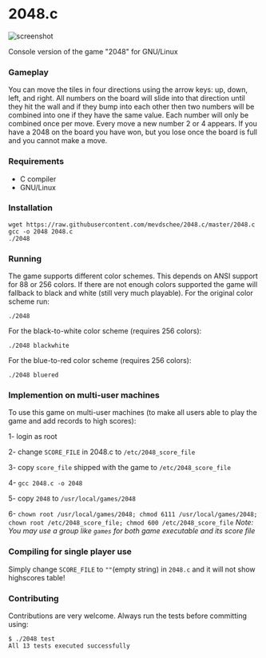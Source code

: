 2048.c
======

![screenshot](http://www.leaseweblabs.com/wp-content/uploads/2014/03/20481.png)

Console version of the game "2048" for GNU/Linux

### Gameplay

You can move the tiles in four directions using the arrow keys: up, down, left, and right. All numbers on the board will slide into that direction until they hit the wall and if they bump into each other then two numbers will be combined into one if they have the same value. Each number will only be combined once per move. Every move a new number 2 or 4 appears. If you have a 2048 on the board you have won, but you lose once the board is full and you cannot make a move. 

### Requirements

- C compiler
- GNU/Linux

### Installation

```
wget https://raw.githubusercontent.com/mevdschee/2048.c/master/2048.c
gcc -o 2048 2048.c
./2048
```

### Running

The game supports different color schemes. This depends on ANSI support for 88 or 256 colors. If there are not enough colors supported the game will fallback to black and white (still very much playable). For the original color scheme run:

```
./2048
```
For the black-to-white color scheme (requires 256 colors):

```
./2048 blackwhite
```

For the blue-to-red color scheme (requires 256 colors):

```
./2048 bluered
```

### Implemention on multi-user machines

To use this game on multi-user machines (to make all users able to play the game and add records to high scores):

1- login as root

2- change `SCORE_FILE` in 2048.c to `/etc/2048_score_file`

3- copy `score_file` shipped with the game to `/etc/2048_score_file `

4- `gcc 2048.c -o 2048`

5- copy `2048` to `/usr/local/games/2048`

6- `chown root /usr/local/games/2048; chmod 6111 /usr/local/games/2048; chown root /etc/2048_score_file; chmod 600 /etc/2048_score_file`
_Note: You may use a group like `games` for both game executable and its score file_

### Compiling for single player use

Simply change `SCORE_FILE` to `""`(empty string) in `2048.c` and it will not show highscores table!

### Contributing

Contributions are very welcome. Always run the tests before committing using:

```
$ ./2048 test
All 13 tests executed successfully
```
